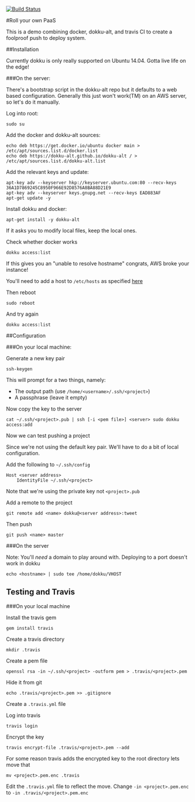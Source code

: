 [![Build Status](https://travis-ci.org/bitborn/tweet.py.svg?branch=master)](https://travis-ci.org/bitborn/tweet.py)

#Roll your own PaaS

This is a demo combining docker, dokku-alt, and travis CI to create a foolproof push to deploy system.

##Installation

Currently dokku is only really supported on Ubuntu 14.04. Gotta live life on the edge!

###On the server:

There's a bootstrap script in the dokku-alt repo but it defaults to a web based configuration. Generally this just won't work(TM) on an AWS server, so let's do it manually.

Log into root:

    sudo su

Add the docker and dokku-alt sources:

    echo deb https://get.docker.io/ubuntu docker main > /etc/apt/sources.list.d/docker.list
    echo deb https://dokku-alt.github.io/dokku-alt / > /etc/apt/sources.list.d/dokku-alt.list

Add the relevant keys and update:

    apt-key adv --keyserver hkp://keyserver.ubuntu.com:80 --recv-keys 36A1D7869245C8950F966E92D8576A8BA88D21E9
    apt-key adv --keyserver keys.gnupg.net --recv-keys EAD883AF
    apt-get update -y

Install dokku and docker:

    apt-get install -y dokku-alt

If it asks you to modify local files, keep the local ones.

Check whether docker works

    dokku access:list

If this gives you an "unable to resolve hostname" congrats, AWS broke your instance!

You'll need to add a host to `/etc/hosts` as specified [here](https://forums.aws.amazon.com/message.jspa?messageID=545056)

Then reboot

    sudo reboot

And try again

    dokku access:list

##Configuration

###On your local machine:

Generate a new key pair

    ssh-keygen

This will prompt for a two things, namely:
- The output path (use `/home/<username>/.ssh/<project>`)
- A passphrase (leave it empty)

Now copy the key to the server

    cat ~/.ssh/<project>.pub | ssh [-i <pem file>] <server> sudo dokku access:add

Now we can test pushing a project

Since we're not using the default key pair. We'll have to do a bit of local configuration.

Add the following to `~/.ssh/config`

    Host <server address>
        IdentityFile ~/.ssh/<project>

Note that we're using the private key not `<project>.pub`

Add a remote to the project

    git remote add <name> dokku@<server address>:tweet

Then push

    git push <name> master


###On the server

Note: You'll _need_ a domain to play around with. Deploying to a port doesn't work in dokku

    echo <hostname> | sudo tee /home/dokku/VHOST


## Testing and Travis

###On your local machine

Install the travis gem
    
    gem install travis

Create a travis directory

    mkdir .travis


Create a pem file

    openssl rsa -in ~/.ssh/<project> -outform pem > .travis/<project>.pem

Hide it from git

    echo .travis/<project>.pem >> .gitignore

Create a `.travis.yml` file

Log into travis

    travis login

Encrypt the key 

    travis encrypt-file .travis/<project>.pem --add

For some reason travis adds the encrypted key to the root directory lets move that

    mv <project>.pem.enc .travis

Edit the `.travis.yml` file to reflect the move.
Change `-in <project>.pem.enc` to `-in .travis/<project>.pem.enc`


